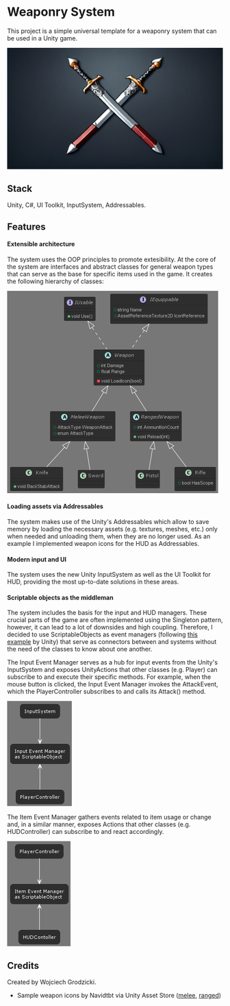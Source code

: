 # **Weaponry System**

This project is a simple universal template for a weaponry system that can be used in a Unity game.

![](Images/cover.png)

## **Stack**

Unity, C#, UI Toolkit, InputSystem, Addressables.

## **Features**

#### **Extensible architecture**

The system uses the OOP principles to promote extesibility. At the core of the system are interfaces and abstract classes for general weapon types that can serve as the base for specific items used in the game. It creates the following hierarchy of classes:

![](Images/weaponry-hierarchy.png)

#### **Loading assets via Addressables**

The system makes use of the Unity's Addressables which allow to save memory by loading the necessary assets (e.g. textures, meshes, etc.) only when needed and unloading them, when they are no longer used. As an example I implemented weapon icons for the HUD as Addressables.

#### **Modern input and UI**

The system uses the new Unity InputSystem as well as the UI Toolkit for HUD, providing the most up-to-date solutions in these areas.

#### **Scriptable objects as the middleman**

The system includes the basis for the input and HUD managers. These crucial parts of the game are often implemented using the Singleton pattern, however, it can lead to a lot of downsides and high coupling. Therefore, I decided to use ScriptableObjects as event managers (following [this example](https://www.youtube.com/watch?v=WLDgtRNK2VE) by Unity) that serve as connectors between and systems without the need of the classes to know about one another.

The Input Event Manager serves as a hub for input events from the Unity's InputSystem and exposes UnityActions that other classes (e.g. Player) can subscribe to and execute their specific methods. For example, when the mouse button is clicked, the Input Event Manager invokes the AttackEvent, which the PlayerController subscribes to and calls its Attack() method.

![](Images/so-input.png)

The Item Event Manager gathers events related to item usage or change and, in a similar manner, exposes Actions that other classes (e.g. HUDController) can subscribe to and react accordingly.

![](Images/so-item.png)

## **Credits**

Created by Wojciech Grodzicki.

- Sample weapon icons by Navidtbt via Unity Asset Store ([melee](https://assetstore.unity.com/packages/2d/gui/icons/game-weapon-icons-package-285331), [ranged](https://assetstore.unity.com/packages/2d/gui/icons/gun-icons-package-287096))
